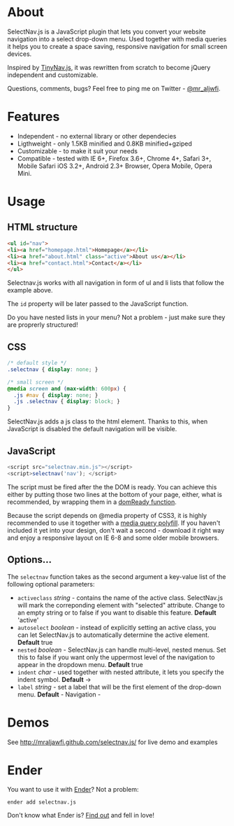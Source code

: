 # About

SelectNav.js is a JavaScript plugin that lets you convert your website navigation into a select drop-down menu. Used together with media queries it helps you to create a space saving, responsive navigation for small screen devices.

Inspired by [TinyNav.js](http://tinynav.viljamis.com/), it was rewritten from scratch to become jQuery independent and customizable.

Questions, comments, bugs? Feel free to ping me on Twitter - [@mr_aljwfi](http://twitter.com/#).

# Features

* Independent - no external library or other dependecies
* Ligthweight - only 1.5KB minified and 0.8KB minified+gziped
* Customizable - to make it suit your needs
* Compatible - tested with IE 6+, Firefox 3.6+, Chrome 4+, Safari 3+, Mobile Safari iOS 3.2+, Android 2.3+ Browser, Opera Mobile, Opera Mini.


# Usage

## HTML structure

```html
<ul id="nav">
<li><a href="homepage.html">Homepage</a></li>
<li><a href="about.html" class="active">About us</a></li>
<li><a href="contact.html">Contact</a></li>
</ul>
```

Selectnav.js works with all navigation in form of ul and li lists that follow the example above.

The `id` property will be later passed to the JavaScript function.

Do you have nested lists in your menu? Not a problem - just make sure they are proprerly structured!

## CSS

```css
/* default style */
.selectnav { display: none; }

/* small screen */
@media screen and (max-width: 600px) {
  .js #nav { display: none; }
  .js .selectnav { display: block; }
}
```

SelectNav.js adds a js class to the html element. Thanks to this, when JavaScript is disabled the default navigation will be visible.

## JavaScript

```javascript
<script src="selectnav.min.js"></script>
<script>selectnav('nav'); </script>
```

The script must be fired after the the DOM is ready. You can achieve this either by putting those two lines at the bottom of your page, either, what is recommended, by wrapping them in a [domReady function](https://github.com/ded/domready).

Because the script depends on @media property of CSS3, it is highly recommended to use it together with a [media query polyfill](https://github.com/scottjehl/Respond). If you haven't included it yet into your design, don't wait a second - download it right way and enjoy a responsive layout on IE 6-8 and some older mobile browsers.

## Options...

The `selectnav` function takes as the second argument a key-value list of the following optional parameters:

* `activeclass` *string* - contains the name of the active class. SelectNav.js will mark the correponding element with "selected" attribute. Change to an empty string or to false if you want to disable this feature. **Default** 'active'
* `autoselect` *boolean* - instead of explicitly setting an active class, you can let SelectNav.js to automatically determine the active element. **Default** true
* `nested` *boolean* - SelectNav.js can handle multi-level, nested menus. Set this to false if you want only the uppermost level of the navigation to appear in the dropdown menu. **Default** true
* `indent` *char* - used together with nested attribute, it lets you specify the indent symbol. **Default** →
* `label` *string* - set a label that will be the first element of the drop-down menu. **Default** - Navigation -


# Demos

See http://mraljawfi.github.com/selectnav.js/ for live demo and examples

# Ender

You want to use it with [Ender](http://ender.no.de/)? Not a problem:

```
ender add selectnav.js
```

Don't know what Ender is? [Find out](http://ender.no.de/) and fell in love!
